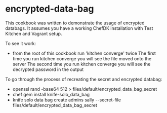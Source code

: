 # encrypted-data-bag

This cookbook was written to demonstrate the usage of encrypted databags.
It assumes you have a working ChefDK installation with Test Kitchen and Vagrant setup.

To see it work: 
- from the root of this cookbook run 'kitchen converge' twice
  The first time you run kitchen converge you will see the file moved onto the server
  The second time you run kitchen converge you will see the decrypted password in the output

To go through the process of recreating the secret and encrypted databag: 
-  openssl rand -base64 512 > files/default/encrypted_data_bag_secret
-  chef gem install knife-solo_data_bag
-  knife solo data bag create admins sally --secret-file files/default/encrypted_data_bag_secret 



